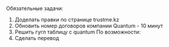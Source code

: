 Обязательные задачи:
1. Доделать правки по странице trustme.kz
2. Обновить номер договоров компании Quantum  - 10 минут
3. Решить гугл таблицу с quantum
По возможности:
1. Сделать перевод 